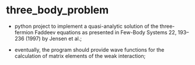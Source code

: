 three_body_problem
==================

- python project to implement a quasi-analytic solution of the three-fermion Faddeev equations
  as presented in Few-Body Systems 22, 193–236 (1997) by Jensen et al.;

- eventually, the program should provide wave functions for the calculation of matrix elements
  of the weak interaction;
